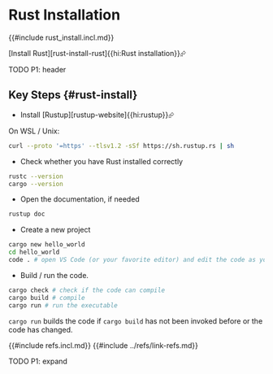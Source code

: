# Rust Installation

{{#include rust_install.incl.md}}

[Install Rust][rust-install-rust]{{hi:Rust installation}}⮳
<div class="hidden">
TODO P1: header
</div>

## Key Steps {#rust-install}

- Install [Rustup][rustup-website]{{hi:rustup}}⮳

On WSL / Unix:

```bash
curl --proto '=https' --tlsv1.2 -sSf https://sh.rustup.rs | sh
```

- Check whether you have Rust installed correctly

```bash
rustc --version
cargo --version
```

- Open the documentation, if needed

```bash
rustup doc
```

- Create a new project

```bash
cargo new hello_world
cd hello_world
code . # open VS Code (or your favorite editor) and edit the code as you wish
```

- Build / run the code.

```bash
cargo check # check if the code can compile
cargo build # compile
cargo run # run the executable
```

`cargo run` builds the code if `cargo build` has not been invoked before or the code has changed.

{{#include refs.incl.md}}
{{#include ../refs/link-refs.md}}

<div class="hidden">
TODO P1: expand
</div>
